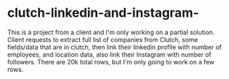 # clutch-linkedin-and-instagram-
This is a project from a client and I'm only working on a partial solution. Client requests to extract full list of companies from Clutch, some fields/data that are in clutch, then link their linkedin profile with number of employees, and location data, also link their Instagram with number of followers. There are 20k total rows, but I'm only going to work on a few rows.
